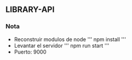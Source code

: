 ## LIBRARY-API

### Nota
- Reconstruir modulos de node
'''
    npm install
'''
- Levantar el servidor
'''
    npm run start
'''
- Puerto: 9000